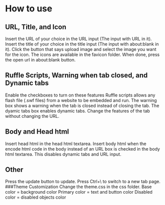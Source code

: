 # How to use
## URL, Title, and Icon
Insert the URL of your choice in the URL input (The input with URL in it).
Insert the title of your choice in the title input (The input with about:blank in it).
Click the button that says upload image and select the image you want for the icon. The icons are available in the favicon folder.
When done, press the open url in about:blank button.
## Ruffle Scripts, Warning when tab closed, and Dynamic tabs
Enable the checkboxes to turn on these features
Ruffle scripts allows any flash file (.swf files) from a website to be embedded and run.
The warning box shows a warning when the tab is closed instead of closing the tab.
The dyamic tabs box enables dynamic tabs. Change the features of the tab without changing the URL.
## Body and Head html
Insert head html in the head html textarea.
Insert body html when the encode html code in the body instead of an URL box is checked in the body html textarea. This disables dynamic tabs and URL input.
## Other
Press the update button to update.
Press Ctrl+\ to switch to a new tab page.
###Theme Customization
Change the theme.css in the css folder.
Base color = background color
Primary color = text and button color
Disabled color = disabled objects color
